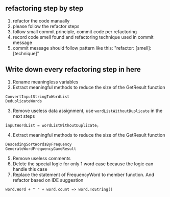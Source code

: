 ﻿## refactoring step by step
1. refactor the code manually
2. please follow the refactor steps
3. follow small commit principle, commit code per refactoring
4. record code smell found and refactoring technique used in commit message
5. commit message should follow pattern like this: "refactor: [smell]: [technique]"

## Write down every refactoring step in here
1. Rename meaningless variables
2. Extract meaningful methods to reduce the size of the GetResult function
```
ConvertInputStringToWordList
DeduplicateWords
```
3. Remove useless data assignment, use `wordListWithoutDuplicate` in the next steps
```
inputWordList = wordListWithoutDuplicate;
```
4. Extract meaningful methods to reduce the size of the GetResult function
```
DescedingSortWordsByFrequency
GenerateWordFrequencyGameResult
```
5. Remove useless comments
6. Delete the special logic for only 1 word case because the logic can handle this case
7. Replace the statement of FrequencyWord to member function. And refactor based on IDE suggestion
```
word.Word + " " + word.count => word.ToString()
```